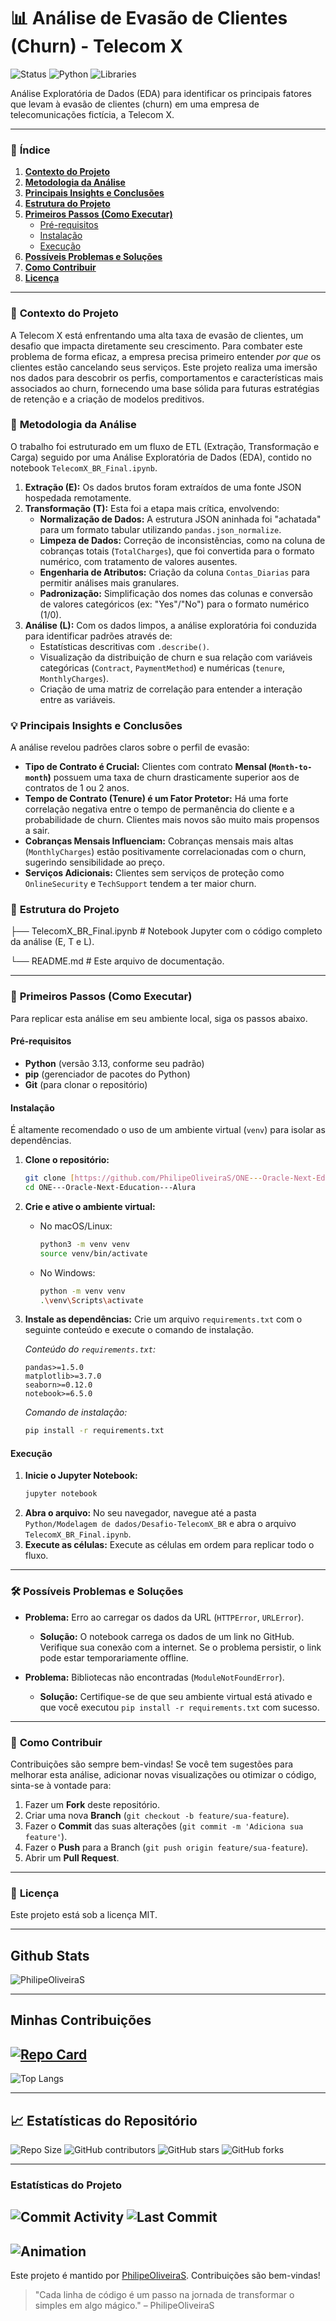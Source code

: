 # 📊 Análise de Evasão de Clientes (Churn) - Telecom X

![Status](https://img.shields.io/badge/status-Concluído-brightgreen?style=for-the-badge)
![Python](https://img.shields.io/badge/Python-3.13-blue.svg?style=for-the-badge&logo=PYTHON&logoColor=BLUE)
![Libraries](https://img.shields.io/badge/Libraries-Pandas%20%7C%20Matplotlib%20%7C%20Seaborn-orange?style=for-the-badge)

Análise Exploratória de Dados (EDA) para identificar os principais fatores que levam à evasão de clientes (churn) em uma empresa de telecomunicações fictícia, a Telecom X.

---

### 📖 **Índice**

1.  [**Contexto do Projeto**](#-contexto-do-projeto)
2.  [**Metodologia da Análise**](#-metodologia-da-análise)
3.  [**Principais Insights e Conclusões**](#-principais-insights-e-conclusões)
4.  [**Estrutura do Projeto**](#-estrutura-do-projeto)
5.  [**Primeiros Passos (Como Executar)**](#-primeiros-passos-como-executar)
    * [Pré-requisitos](#pré-requisitos)
    * [Instalação](#instalação)
    * [Execução](#execução)
6.  [**Possíveis Problemas e Soluções**](#-possíveis-problemas-e-soluções)
7.  [**Como Contribuir**](#-como-contribuir)
8.  [**Licença**](#-licença)

---

### 🎯 **Contexto do Projeto**

A Telecom X está enfrentando uma alta taxa de evasão de clientes, um desafio que impacta diretamente seu crescimento. Para combater este problema de forma eficaz, a empresa precisa primeiro entender *por que* os clientes estão cancelando seus serviços. Este projeto realiza uma imersão nos dados para descobrir os perfis, comportamentos e características mais associados ao churn, fornecendo uma base sólida para futuras estratégias de retenção e a criação de modelos preditivos.

### 🔬 **Metodologia da Análise**

O trabalho foi estruturado em um fluxo de ETL (Extração, Transformação e Carga) seguido por uma Análise Exploratória de Dados (EDA), contido no notebook `TelecomX_BR_Final.ipynb`.

1.  **Extração (E):** Os dados brutos foram extraídos de uma fonte JSON hospedada remotamente.
2.  **Transformação (T):** Esta foi a etapa mais crítica, envolvendo:
    * **Normalização de Dados:** A estrutura JSON aninhada foi "achatada" para um formato tabular utilizando `pandas.json_normalize`.
    * **Limpeza de Dados:** Correção de inconsistências, como na coluna de cobranças totais (`TotalCharges`), que foi convertida para o formato numérico, com tratamento de valores ausentes.
    * **Engenharia de Atributos:** Criação da coluna `Contas_Diarias` para permitir análises mais granulares.
    * **Padronização:** Simplificação dos nomes das colunas e conversão de valores categóricos (ex: "Yes"/"No") para o formato numérico (1/0).
3.  **Análise (L):** Com os dados limpos, a análise exploratória foi conduzida para identificar padrões através de:
    * Estatísticas descritivas com `.describe()`.
    * Visualização da distribuição de churn e sua relação com variáveis categóricas (`Contract`, `PaymentMethod`) e numéricas (`tenure`, `MonthlyCharges`).
    * Criação de uma matriz de correlação para entender a interação entre as variáveis.

### 💡 **Principais Insights e Conclusões**

A análise revelou padrões claros sobre o perfil de evasão:

* **Tipo de Contrato é Crucial:** Clientes com contrato **Mensal (`Month-to-month`)** possuem uma taxa de churn drasticamente superior aos de contratos de 1 ou 2 anos.
* **Tempo de Contrato (Tenure) é um Fator Protetor:** Há uma forte correlação negativa entre o tempo de permanência do cliente e a probabilidade de churn. Clientes mais novos são muito mais propensos a sair.
* **Cobranças Mensais Influenciam:** Cobranças mensais mais altas (`MonthlyCharges`) estão positivamente correlacionadas com o churn, sugerindo sensibilidade ao preço.
* **Serviços Adicionais:** Clientes sem serviços de proteção como `OnlineSecurity` e `TechSupport` tendem a ter maior churn.

### 📂 **Estrutura do Projeto**

├── TelecomX_BR_Final.ipynb    # Notebook Jupyter com o código completo da análise (E, T e L).

└── README.md                  # Este arquivo de documentação.

---

### 🚀 **Primeiros Passos (Como Executar)**

Para replicar esta análise em seu ambiente local, siga os passos abaixo.

#### **Pré-requisitos**

* **Python** (versão 3.13, conforme seu padrão)
* **pip** (gerenciador de pacotes do Python)
* **Git** (para clonar o repositório)

#### **Instalação**

É altamente recomendado o uso de um ambiente virtual (`venv`) para isolar as dependências.

1.  **Clone o repositório:**
    ```bash
    git clone [https://github.com/PhilipeOliveiraS/ONE---Oracle-Next-Education---Alura.git](https://github.com/PhilipeOliveiraS/ONE---Oracle-Next-Education---Alura.git)
    cd ONE---Oracle-Next-Education---Alura
    ```

2.  **Crie e ative o ambiente virtual:**
    * No macOS/Linux:
        ```bash
        python3 -m venv venv
        source venv/bin/activate
        ```
    * No Windows:
        ```bash
        python -m venv venv
        .\venv\Scripts\activate
        ```

3.  **Instale as dependências:**
    Crie um arquivo `requirements.txt` com o seguinte conteúdo e execute o comando de instalação.

    *Conteúdo do `requirements.txt`:*
    ```
    pandas>=1.5.0
    matplotlib>=3.7.0
    seaborn>=0.12.0
    notebook>=6.5.0
    ```
    *Comando de instalação:*
    ```bash
    pip install -r requirements.txt
    ```

#### **Execução**

1.  **Inicie o Jupyter Notebook:**
    ```bash
    jupyter notebook
    ```
2.  **Abra o arquivo:** No seu navegador, navegue até a pasta `Python/Modelagem de dados/Desafio-TelecomX_BR` e abra o arquivo `TelecomX_BR_Final.ipynb`.
3.  **Execute as células:** Execute as células em ordem para replicar todo o fluxo.

---

### 🛠️ **Possíveis Problemas e Soluções**

* **Problema:** Erro ao carregar os dados da URL (`HTTPError`, `URLError`).
    * **Solução:** O notebook carrega os dados de um link no GitHub. Verifique sua conexão com a internet. Se o problema persistir, o link pode estar temporariamente offline.

* **Problema:** Bibliotecas não encontradas (`ModuleNotFoundError`).
    * **Solução:** Certifique-se de que seu ambiente virtual está ativado e que você executou `pip install -r requirements.txt` com sucesso.

---

### 🤝 **Como Contribuir**

Contribuições são sempre bem-vindas! Se você tem sugestões para melhorar esta análise, adicionar novas visualizações ou otimizar o código, sinta-se à vontade para:

1.  Fazer um **Fork** deste repositório.
2.  Criar uma nova **Branch** (`git checkout -b feature/sua-feature`).
3.  Fazer o **Commit** das suas alterações (`git commit -m 'Adiciona sua feature'`).
4.  Fazer o **Push** para a Branch (`git push origin feature/sua-feature`).
5.  Abrir um **Pull Request**.

---

### 📜 **Licença**

Este projeto está sob a licença MIT.

---

## Github Stats
![PhilipeOliveiraS](https://github-readme-stats.vercel.app/api?username=PhilipeOliveiraS&show_icons=true&bg_color=0D1117&border_color=30A3DC&icon_color=30A3DC&title_color=0056B3&text_color=FFF)

---
## Minhas Contribuições
[![Repo Card](https://github-readme-stats.vercel.app/api/pin/?username=PhilipeOliveiraS&repo=ONE---Oracle-Next-Education---Alura&bg_color=0D1117&border_color=30A3DC&show_icons=true&icon_color=30A3DC&title_color=0056B3&text_color=FFF)](https://github.com/PhilipeOliveiraS/ONE---Oracle-Next-Education---Alura/tree/main/Python/Modelagem%20de%20dados/Desafio-TelecomX_BR)
---

![Top Langs](https://github-readme-stats.vercel.app/api/top-langs/?username=PhilipeOliveiraS&layout=compact&bg_color=0D1117&border_color=30A3DC&show_icons=true&icon_color=30A3DC&title_color=0056B3&text_color=FFF)

---

## 📈 Estatísticas do Repositório
![Repo Size](https://img.shields.io/github/repo-size/PhilipeOliveiraS/ONE---Oracle-Next-Education---Alura?style=for-the-badge)
![GitHub contributors](https://img.shields.io/github/contributors/PhilipeOliveiraS/ONE---Oracle-Next-Education---Alura?style=for-the-badge)
![GitHub stars](https://img.shields.io/github/stars/PhilipeOliveiraS/ONE---Oracle-Next-Education---Alura?style=social&style=for-the-badge)
![GitHub forks](https://img.shields.io/github/forks/PhilipeOliveiraS/ONE---Oracle-Next-Education---Alura?style=social&style=for-the-badge)

---

### Estatísticas do Projeto
![Commit Activity](https://img.shields.io/github/commit-activity/y/PhilipeOliveiraS/ONE---Oracle-Next-Education---Alura?style=for-the-badge)
![Last Commit](https://img.shields.io/github/last-commit/PhilipeOliveiraS/ONE---Oracle-Next-Education---Alura?style=for-the-badge)
---
![Animation](https://media.giphy.com/media/du3J3cXyzhj75IOgvA/giphy.gif)
---

Este projeto é mantido por [PhilipeOliveiraS](https://github.com/PhilipeOliveiraS). Contribuições são bem-vindas!

> "Cada linha de código é um passo na jornada de transformar o simples em algo mágico." – PhilipeOliveiraS